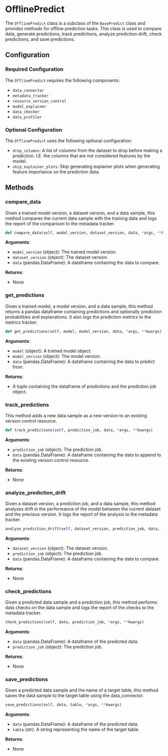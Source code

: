 # OfflinePredict

The `OfflinePredict` class is a subclass of the `BasePredict` class and provides methods for offline prediction tasks. This class is used to compare data, generate predictions, track predictions, analyze prediction drift, check predictions, and save predictions.

## Configuration 

### Required Configuration 

The `OfflinePredict` requires the following components: 

- `data_connector`
- `metadata_tracker`
- `resource_version_control`
- `model_explainer`
- `data_checker`
- `data_profiler` 

### Optional Configuration 

The `OfflinePredict` uses the following optional configuration:

- `drop_columns`: A list of columns from the dataset to drop before making a prediction. I.E. the columns that are not considered features by the model. 
- `skip_explainer_plots`: Skip generating explainer plots when generating feature importance on the prediction data. 


## Methods

### compare_data 

Given a trained model version, a dataset version, and a data sample, this method compares the current data sample with the training data and logs the report of the comparison to the metadata tracker.

```python 
def compare_data(self, model_version, dataset_version, data, *args, **kwargs)
```

**Arguments**:

- `model_version` (object): The trained model version.
- `dataset_version` (object): The dataset version.
- `data` (pandas.DataFrame): A dataframe containing the data to compare.

**Returns**:

- None

### get_predictions
Given a trained model, a model version, and a data sample, this method returns a pandas dataframe containing predictions and optionally prediction probabilities and explanations. It also logs the prediction metrics to the metrics tracker.

```python 
def get_predictions(self, model, model_version, data, *args, **kwargs)
```

**Arguments**:

- `model` (object): A trained model object.
- `model_version` (object): The model version.
- `data` (pandas.DataFrame): A dataframe containing the data to predict from.

**Returns**:

- A tuple containing the dataframe of predictions and the prediction job object.

### track_predictions 
This method adds a new data sample as a new version to an existing version control resource.

```python 
def track_predictions(self, prediction_job, data, *args, **kwargs)
```

**Arguments**:

- `prediction_job` (object): The prediction job.
- `data` (pandas.DataFrame): A dataframe containing the data to append to the existing version control resource.

**Returns**:

- None

### analyze_prediction_drift 
Given a dataset version, a prediction job, and a data sample, this method analyzes drift in the performance of the model between the current dataset and the previous version. It logs the report of the analysis to the metadata tracker.


```python 
analyze_prediction_drift(self, dataset_version, prediction_job, data, *args, **kwargs)
```

**Arguments**:

- `dataset_version` (object): The dataset version.
- `prediction_job` (object): The prediction job.
- `data` (pandas.DataFrame): A dataframe containing the data to compare.

**Returns**:

- None

### check_predictions 
Given a predicted data sample and a prediction job, this method performs data checks on the data sample and logs the report of the checks to the metadata tracker.

```python
check_predictions(self, data, prediction_job, *args, **kwargs)
```


**Arguments**:

- `data` (pandas.DataFrame): A dataframe of the predicted data.
- `prediction_job` (object): The prediction job.

**Returns**:

- None

### save_predictions 
Given a predicted data sample and the name of a target table, this method saves the data sample to the target table using the data_connector.

```python 
save_predictions(self, data, table, *args, **kwargs)
```


**Arguments**:

- `data` (pandas.DataFrame): A dataframe of the predicted data.
- `table` (str): A string representing the name of the target table.

**Returns**:

- None
